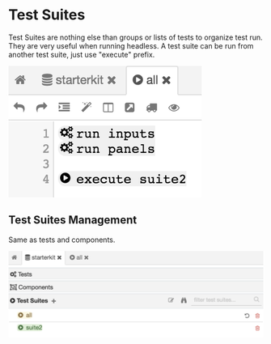 # Test Suites

Test Suites are nothing else than groups or lists of tests to organize test run. They are very useful when running headless. A test suite can be run from another test suite, just use "execute" prefix.

![](./images/testsuite.png)

## Test Suites Management

Same as tests and components.

![](/documentation/images/testsuite_management.png)
